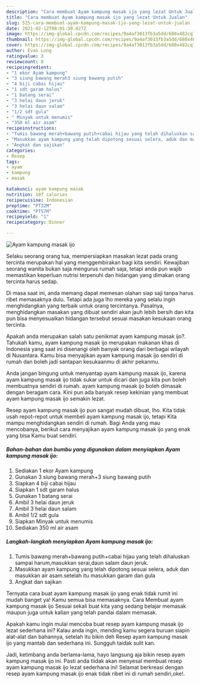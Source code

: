 ```yaml
---
description: "Cara membuat Ayam kampung masak ijo yang lezat Untuk Jualan"
title: "Cara membuat Ayam kampung masak ijo yang lezat Untuk Jualan"
slug: 515-cara-membuat-ayam-kampung-masak-ijo-yang-lezat-untuk-jualan
date: 2021-02-12T08:01:30.627Z
image: https://img-global.cpcdn.com/recipes/9a4af3013fb3a5dd/680x482cq70/ayam-kampung-masak-ijo-foto-resep-utama.jpg
thumbnail: https://img-global.cpcdn.com/recipes/9a4af3013fb3a5dd/680x482cq70/ayam-kampung-masak-ijo-foto-resep-utama.jpg
cover: https://img-global.cpcdn.com/recipes/9a4af3013fb3a5dd/680x482cq70/ayam-kampung-masak-ijo-foto-resep-utama.jpg
author: Evan Long
ratingvalue: 3
reviewcount: 8
recipeingredient:
- "1 ekor Ayam kampung"
- "3 siung bawang merah3 siung bawang putih"
- "4 biji cabai hijau"
- "1 sdt garam halus"
- "1 batang serai"
- "3 helai daun jeruk"
- "3 helai daun salam"
- "1/2 sdt gula"
- " Minyak untuk menumis"
- "350 ml air asam"
recipeinstructions:
- "Tumis bawang merah+bawang putih+cabai hijau yang telah dihaluskan sampai harum,masukkan serai,daun salam daun jeruk."
- "Masukkan ayam kampung yang telah dipotong sesuai selera, aduk dan masukkan air asam.setelah itu masukkan garam dan gula"
- "Angkat dan sajikan"
categories:
- Resep
tags:
- ayam
- kampung
- masak

katakunci: ayam kampung masak 
nutrition: 107 calories
recipecuisine: Indonesian
preptime: "PT32M"
cooktime: "PT57M"
recipeyield: "1"
recipecategory: Dinner

---
```



![Ayam kampung masak ijo](https://img-global.cpcdn.com/recipes/9a4af3013fb3a5dd/680x482cq70/ayam-kampung-masak-ijo-foto-resep-utama.jpg)

Selaku seorang orang tua, mempersiapkan masakan lezat pada orang tercinta merupakan hal yang menggembirakan bagi kita sendiri. Kewajiban seorang  wanita bukan saja mengurus rumah saja, tetapi anda pun wajib memastikan keperluan nutrisi terpenuhi dan hidangan yang dimakan orang tercinta harus sedap.

Di masa  saat ini, anda memang dapat memesan olahan siap saji tanpa harus ribet memasaknya dulu. Tetapi ada juga lho mereka yang selalu ingin menghidangkan yang terbaik untuk orang tercintanya. Pasalnya, menghidangkan masakan yang dibuat sendiri akan jauh lebih bersih dan kita pun bisa menyesuaikan hidangan tersebut sesuai masakan kesukaan orang tercinta. 



Apakah anda merupakan salah satu penikmat ayam kampung masak ijo?. Tahukah kamu, ayam kampung masak ijo merupakan makanan khas di Indonesia yang saat ini disenangi oleh banyak orang dari berbagai wilayah di Nusantara. Kamu bisa menyajikan ayam kampung masak ijo sendiri di rumah dan boleh jadi santapan kesukaanmu di akhir pekanmu.

Anda jangan bingung untuk menyantap ayam kampung masak ijo, karena ayam kampung masak ijo tidak sukar untuk dicari dan juga kita pun boleh membuatnya sendiri di rumah. ayam kampung masak ijo boleh dimasak dengan beragam cara. Kini pun ada banyak resep kekinian yang membuat ayam kampung masak ijo semakin lezat.

Resep ayam kampung masak ijo pun sangat mudah dibuat, lho. Kita tidak usah repot-repot untuk membeli ayam kampung masak ijo, tetapi Kita mampu menghidangkan sendiri di rumah. Bagi Anda yang mau mencobanya, berikut cara menyajikan ayam kampung masak ijo yang enak yang bisa Kamu buat sendiri.

<!--inarticleads1-->

##### Bahan-bahan dan bumbu yang digunakan dalam menyiapkan Ayam kampung masak ijo:

1. Sediakan 1 ekor Ayam kampung
1. Gunakan 3 siung bawang merah+3 siung bawang putih
1. Siapkan 4 biji cabai hijau
1. Siapkan 1 sdt garam halus
1. Gunakan 1 batang serai
1. Ambil 3 helai daun jeruk
1. Ambil 3 helai daun salam
1. Ambil 1/2 sdt gula
1. Siapkan  Minyak untuk menumis
1. Sediakan 350 ml air asam




<!--inarticleads2-->

##### Langkah-langkah menyiapkan Ayam kampung masak ijo:

1. Tumis bawang merah+bawang putih+cabai hijau yang telah dihaluskan sampai harum,masukkan serai,daun salam daun jeruk.
1. Masukkan ayam kampung yang telah dipotong sesuai selera, aduk dan masukkan air asam.setelah itu masukkan garam dan gula
1. Angkat dan sajikan




Ternyata cara buat ayam kampung masak ijo yang enak tidak rumit ini mudah banget ya! Kamu semua bisa memasaknya. Cara Membuat ayam kampung masak ijo Sesuai sekali buat kita yang sedang belajar memasak maupun juga untuk kalian yang telah pandai dalam memasak.

Apakah kamu ingin mulai mencoba buat resep ayam kampung masak ijo lezat sederhana ini? Kalau anda ingin, mending kamu segera buruan siapin alat-alat dan bahannya, setelah itu bikin deh Resep ayam kampung masak ijo yang mantab dan sederhana ini. Sungguh taidak sulit kan. 

Jadi, ketimbang anda berlama-lama, hayo langsung aja bikin resep ayam kampung masak ijo ini. Pasti anda tiidak akan menyesal membuat resep ayam kampung masak ijo lezat sederhana ini! Selamat berkreasi dengan resep ayam kampung masak ijo enak tidak ribet ini di rumah sendiri,oke!.

